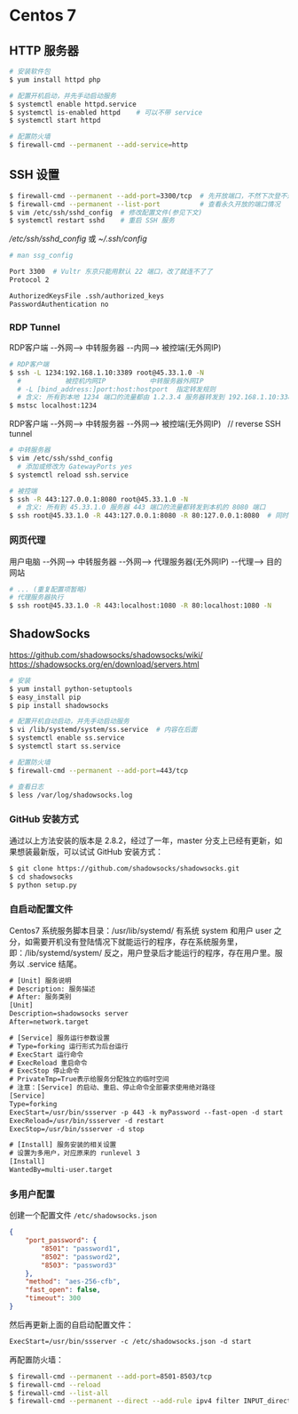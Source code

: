 # Centos 7


## HTTP 服务器

```bash
# 安装软件包
$ yum install httpd php

# 配置开机启动，并先手动启动服务
$ systemctl enable httpd.service
$ systemctl is-enabled httpd    # 可以不带 service
$ systemctl start httpd

# 配置防火墙
$ firewall-cmd --permanent --add-service=http
```


## SSH 设置

```bash
$ firewall-cmd --permanent --add-port=3300/tcp  # 先开放端口，不然下次登不进去了
$ firewall-cmd --permanent --list-port          # 查看永久开放的端口情况
$ vim /etc/ssh/sshd_config  # 修改配置文件(参见下文)
$ systemctl restart sshd    # 重启 SSH 服务
```

*/etc/ssh/sshd_config* 或 *~/.ssh/config*

```bash
# man ssg_config

Port 3300  # Vultr 东京只能用默认 22 端口，改了就连不了了
Protocol 2

AuthorizedKeysFile .ssh/authorized_keys
PasswordAuthentication no
```

### RDP Tunnel

RDP客户端 --外网--> 中转服务器 --内网--> 被控端(无外网IP)

```bash
# RDP客户端
$ ssh -L 1234:192.168.1.10:3389 root@45.33.1.0 -N
  #           被控机内网IP           中转服务器外网IP
  # -L [bind_address:]port:host:hostport  指定转发规则
  # 含义: 所有到本地 1234 端口的流量都由 1.2.3.4 服务器转发到 192.168.1.10:3389
$ mstsc localhost:1234
```

RDP客户端 --外网--> 中转服务器 --外网--> 被控端(无外网IP) &nbsp; // reverse SSH tunnel

```bash
# 中转服务器
$ vim /etc/ssh/sshd_config
  # 添加或修改为 GatewayPorts yes
$ systemctl reload ssh.service

# 被控端
$ ssh -R 443:127.0.0.1:8080 root@45.33.1.0 -N
  # 含义: 所有到 45.33.1.0 服务器 443 端口的流量都转发到本机的 8080 端口
$ ssh root@45.33.1.0 -R 443:127.0.0.1:8080 -R 80:127.0.0.1:8080  # 同时转发多个端口
```

### 网页代理

用户电脑 --外网--> 中转服务器 --外网--> 代理服务器(无外网IP) --代理--> 目的网站

```bash
# ... (重复配置项暂略)
# 代理服务器执行
$ ssh root@45.33.1.0 -R 443:localhost:1080 -R 80:localhost:1080 -N
```


## ShadowSocks

https://github.com/shadowsocks/shadowsocks/wiki/  
https://shadowsocks.org/en/download/servers.html

```bash
# 安装
$ yum install python-setuptools
$ easy_install pip
$ pip install shadowsocks

# 配置开机自动启动，并先手动启动服务
$ vi /lib/systemd/system/ss.service  # 内容在后面
$ systemctl enable ss.service
$ systemctl start ss.service

# 配置防火墙
$ firewall-cmd --permanent --add-port=443/tcp

# 查看日志
$ less /var/log/shadowsocks.log
```

### GitHub 安装方式

通过以上方法安装的版本是 2.8.2，经过了一年，master 分支上已经有更新，如果想装最新版，可以试试 GitHub 安装方式：

```bash
$ git clone https://github.com/shadowsocks/shadowsocks.git
$ cd shadowsocks
$ python setup.py
```

### 自启动配置文件

Centos7 系统服务脚本目录：/usr/lib/systemd/ 有系统 system 和用户 user 之分，如需要开机没有登陆情况下就能运行的程序，存在系统服务里，即：/lib/systemd/system/ 反之，用户登录后才能运行的程序，存在用户里。服务以 .service 结尾。

```txt
# [Unit] 服务说明
# Description: 服务描述
# After: 服务类别
[Unit]
Description=shadowsocks server
After=network.target

# [Service] 服务运行参数设置
# Type=forking 运行形式为后台运行
# ExecStart 运行命令
# ExecReload 重启命令
# ExecStop 停止命令
# PrivateTmp=True表示给服务分配独立的临时空间
# 注意：[Service] 的启动、重启、停止命令全部要求使用绝对路径
[Service]
Type=forking
ExecStart=/usr/bin/ssserver -p 443 -k myPassword --fast-open -d start
ExecReload=/usr/bin/ssserver -d restart
ExecStop=/usr/bin/ssserver -d stop

# [Install] 服务安装的相关设置
# 设置为多用户，对应原来的 runlevel 3
[Install]
WantedBy=multi-user.target
```

### 多用户配置

创建一个配置文件 `/etc/shadowsocks.json`

```json
{
    "port_password": {
        "8501": "password1",
        "8502": "password2",
        "8503": "password3"
    },
    "method": "aes-256-cfb",
    "fast_open": false,
    "timeout": 300
}
```

然后再更新上面的自启动配置文件：

```txt
ExecStart=/usr/bin/ssserver -c /etc/shadowsocks.json -d start
```

再配置防火墙：

```bash
$ firewall-cmd --permanent --add-port=8501-8503/tcp
$ firewall-cmd --reload
$ firewall-cmd --list-all
$ firewall-cmd --permanent --direct --add-rule ipv4 filter INPUT_direct 1 -p tcp --dport 22 -m state --state NEW -m recent --update --seconds 30 --hitcount 4 -j REJECT --reject-with tcp-reset
```


